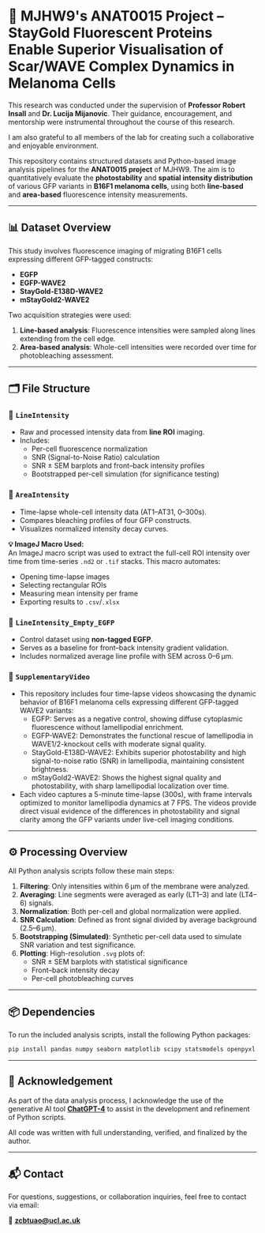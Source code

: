 # 🧪 MJHW9's ANAT0015 Project – StayGold Fluorescent Proteins Enable Superior Visualisation of Scar/WAVE Complex Dynamics in Melanoma Cells

This research was conducted under the supervision of **Professor Robert Insall** and **Dr. Lucija Mijanovic**. Their guidance, encouragement, and mentorship were instrumental throughout the course of this research.

I am also grateful to all members of the lab for creating such a collaborative and enjoyable environment.

This repository contains structured datasets and Python-based image analysis pipelines for the **ANAT0015 project** of MJHW9. The aim is to quantitatively evaluate the **photostability** and **spatial intensity distribution** of various GFP variants in **B16F1 melanoma cells**, using both **line-based** and **area-based** fluorescence intensity measurements.

---

## 📊 Dataset Overview

This study involves fluorescence imaging of migrating B16F1 cells expressing different GFP-tagged constructs:

- **EGFP**  
- **EGFP-WAVE2**  
- **StayGold-E138D-WAVE2**  
- **mStayGold2-WAVE2**

Two acquisition strategies were used:

1. **Line-based analysis**: Fluorescence intensities were sampled along lines extending from the cell edge.
2. **Area-based analysis**: Whole-cell intensities were recorded over time for photobleaching assessment.

---

## 🗂️ File Structure

### 🔹 `LineIntensity`
- Raw and processed intensity data from **line ROI** imaging.
- Includes:
  - Per-cell fluorescence normalization
  - SNR (Signal-to-Noise Ratio) calculation
  - SNR ± SEM barplots and front–back intensity profiles
  - Bootstrapped per-cell simulation (for significance testing)

### 🔹 `AreaIntensity`
- Time-lapse whole-cell intensity data (AT1–AT31, 0–300s).
- Compares bleaching profiles of four GFP constructs.
- Visualizes normalized intensity decay curves.

**💡 ImageJ Macro Used:**  
An ImageJ macro script was used to extract the full-cell ROI intensity over time from time-series `.nd2` or `.tif` stacks. This macro automates:
- Opening time-lapse images
- Selecting rectangular ROIs
- Measuring mean intensity per frame
- Exporting results to `.csv`/`.xlsx`

### 🔹 `LineIntensity_Empty_EGFP`
- Control dataset using **non-tagged EGFP**.
- Serves as a baseline for front–back intensity gradient validation.
- Includes normalized average line profile with SEM across 0–6 μm.

### 🔹 `SupplementaryVideo`

- This repository includes four time-lapse videos showcasing the dynamic behavior of B16F1 melanoma cells expressing different GFP-tagged WAVE2 variants:
  - EGFP: Serves as a negative control, showing diffuse cytoplasmic fluorescence without lamellipodial enrichment.
  - EGFP-WAVE2: Demonstrates the functional rescue of lamellipodia in WAVE1/2-knockout cells with moderate signal quality.
  - StayGold-E138D-WAVE2: Exhibits superior photostability and high signal-to-noise ratio (SNR) in lamellipodia, maintaining consistent brightness.
  - mStayGold2-WAVE2: Shows the highest signal quality and photostability, with sharp lamellipodial localization over time.
- Each video captures a 5-minute time-lapse (300s), with frame intervals optimized to monitor lamellipodia dynamics at 7 FPS. The videos provide direct visual evidence of the differences in photostability and signal clarity among the GFP variants under live-cell imaging conditions.

---

## ⚙️ Processing Overview

All Python analysis scripts follow these main steps:

1. **Filtering**: Only intensities within 6 μm of the membrane were analyzed.  
2. **Averaging**: Line segments were averaged as early (LT1–3) and late (LT4–6) signals.  
3. **Normalization**: Both per-cell and global normalization were applied.  
4. **SNR Calculation**: Defined as front signal divided by average background (2.5–6 μm).  
5. **Bootstrapping (Simulated)**: Synthetic per-cell data used to simulate SNR variation and test significance.  
6. **Plotting**: High-resolution `.svg` plots of:
   - SNR ± SEM barplots with statistical significance
   - Front–back intensity decay
   - Per-cell photobleaching curves

---

## 📦 Dependencies

To run the included analysis scripts, install the following Python packages:

```bash
pip install pandas numpy seaborn matplotlib scipy statsmodels openpyxl
```

---

## 🤖 Acknowledgement

As part of the data analysis process, I acknowledge the use of the generative AI tool **[ChatGPT-4](https://chatgpt.com)** to assist in the development and refinement of Python scripts.  

All code was written with full understanding, verified, and finalized by the author.

---

## 📬 Contact

For questions, suggestions, or collaboration inquiries, feel free to contact via email:

📧 **zcbtuao@ucl.ac.uk**
